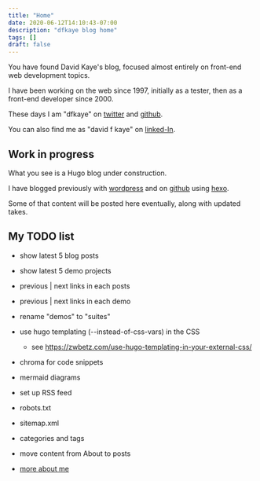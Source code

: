 ```yaml
---
title: "Home"
date: 2020-06-12T14:10:43-07:00
description: "dfkaye blog home"
tags: []
draft: false
---
```


<!--
This is my Home page.

At content/_index.md, using layouts/index.html.
-->

You have found David Kaye's blog, focused almost entirely on front-end web development topics.

I have been working on the web since 1997, initially as a tester, then as a front-end developer since 2000.

These days I am "dfkaye" on [twitter](https://twitter.com/dfkaye) and [github](http://github.com/dfkaye).

You can also find me as "david f kaye" on [linked-In](https://www.linkedin.com/in/davidfkaye/).

## Work in progress

What you see is a Hugo blog under construction.

I have blogged previously with [wordpress](https://dfkaye.wordpress.com/) and on [github](http://dfkaye.github.io/) using [hexo](https://github.com/hexojs/hexo).

Some of that content will be posted here eventually, along with updated takes.

## My TODO list

+ show latest 5 blog posts

+ show latest 5 demo projects

+ previous | next links in each posts

+ previous | next links in each demo

+ rename "demos" to "suites"

+ use hugo templating (--instead-of-css-vars) in the CSS
  - see https://zwbetz.com/use-hugo-templating-in-your-external-css/

+ chroma for code snippets

+ mermaid diagrams

+ set up RSS feed

+ robots.txt

+ sitemap.xml

+ categories and tags

+ move content from About to posts

+ [more about me](/about/)
